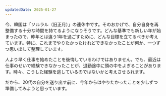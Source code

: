 ```yaml
---
updatedDate: 2025-01-27
---
```


今、韓国は「ソルラル（旧正月）」の連休中です。そのおかげで、自分自身を再整備する十分な時間を持てるようになりそうです。どんな基準でも新しい年が始まったので、昨年とは違う1年を過ごすために、どんな目標を立てるべきか考えています。特に、これまでやりたかったけれどできなかったことが何か、一つずつ思い出して整理しています。

人より早く仕事を始めたことを後悔しているわけではありません。でも、最近は仕事のせいで経験できなかったことが、退勤途中に頭の中をよぎることがあります。時々、こうした経験を逃しているのではないかと考えさせられます。

だから、20代の自分を送り出す前に、今年からはやりたかったことを少しずつ準備してみようと思っています。
